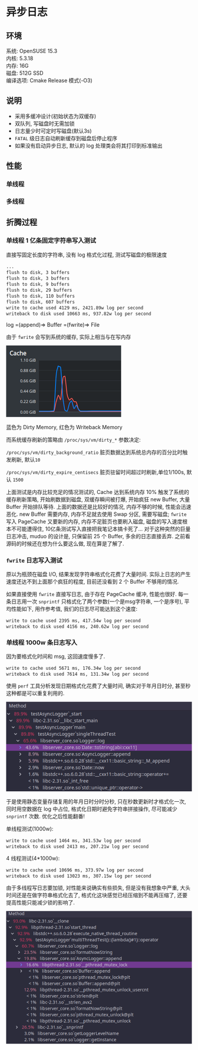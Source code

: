 # 异步日志

## 环境

系统: OpenSUSE 15.3  
内核: 5.3.18  
内存: 16G   
磁盘: 512G SSD  
编译选项: Cmake Release 模式(-O3)

## 说明

- 采用多缓冲设计(初始状态为双缓存)
- 双队列, 写磁盘时无需加锁
- 日志量少时可定时写磁盘(默认3s)
- `FATAL` 级日志自动刷新缓存到磁盘后停止程序
- 如果没有启动异步日志, 默认的 log 处理类会将其打印到标准输出

## 性能

### 单线程

### 多线程

## 折腾过程

### 单线程 1 亿条固定字符串写入测试

直接写固定长度的字符串, 没有 log 格式化过程, 测试写磁盘的极限速度

```plain
...
flush to disk, 3 buffers
flush to disk, 3 buffers
flush to disk, 9 buffers
flush to disk, 29 buffers
flush to disk, 110 buffers
flush to disk, 607 buffers
write to cache used 4129 ms, 2421.89w log per second
writeback to disk used 10663 ms, 937.82w log per second
```

log =(append)=> Buffer =(fwrite)=> File  

由于 `fwrite` 会写到系统的缓存, 实际上相当与在写内存

![page_cache](imgs/page_cache.png)  

蓝色为 Dirty Memory, 红色为 Writeback Memory

而系统缓存刷新的策略由 `/proc/sys/vm/dirty_*` 参数决定:  

`/proc/sys/vm/dirty_background_ratio` 脏页数据达到系统总内存的百分比时触发刷新, 默认`10`

`/proc/sys/vm/dirty_expire_centisecs` 脏页驻留时间超过时刷新,单位1/100s, 默认 `1500`

上面测试是内存比较充足的情况测试的, Cache 达到系统内存 10% 触发了系统的缓存刷新策略, 
开始刷数据到磁盘, 双缓存瞬间被打爆, 开始疯狂 new Buffer, 大量 Buffer 开始排队等待.
上面的数据还是比较好的情况, 内存不够的时候, 性能会迅速恶化.
new Buffer 需要内存, 内存不足就去使用 Swap 分区, 需要写磁盘; 
`fwrite` 写入 PageCache 又要新的内存, 内存不足脏页也要刷入磁盘,
磁盘的写入速度根本不可能遭得住, 10亿条测试写入直接把我笔记本搞卡死了...
对于这种突然的巨量日志冲击, muduo 的设计是, 只保留前 25 个 Buffer, 多余的日志直接丢弃.
之前看源码的时候还在想为什么要这么做, 现在算是了解了.

### `fwrite` 日志写入测试

原以为瓶颈在磁盘 I/O, 结果发现字符串格式化花费了大量时间. 
实际上日志的产生速度还达不到上面那个疯狂的程度, 目前还没看到 2 个 Buffer 不够用的情况.

如果直接使用 `fwrite` 直接写日志, 由于存在 PageCache 缓冲, 性能也很好.
每一条日志用一次 `snprintf` 只格式化了两个参数(一个是msg字符串, 一个是序号), 
平均性能如下, 用作参考值, 我们的日志尽可能达到这个速度:

```
write to cache used 2395 ms, 417.54w log per second
writeback to disk used 4156 ms, 240.62w log per second
```

### 单线程 1000w 条日志写入

因为要格式化时间和 msg, 这回速度慢多了.

```plain
write to cache used 5671 ms, 176.34w log per second
writeback to disk used 7614 ms, 131.34w log per second
```

使用 `perf` 工具分析发现日期格式化花费了大量时间, 确实对于年月日时分, 甚至秒这种都是可以重复利用的.

![data_format](./imgs/data_format.png)

于是使用静态变量存储复用的年月日时分时分秒, 只在秒数更新时才格式化一次, 同时用空数据在 log 中占位,
格式化日期时避免字符串拼接操作, 尽可能减少 `snprintf` 次数. 优化之后性能翻番!

单线程测试(1000w):

```plain
write to cache used 1464 ms, 341.53w log per second
writeback to disk used 2413 ms, 207.21w log per second
```

4 线程测试(4*1000w):

```plain
write to cache used 10696 ms, 373.97w log per second
writeback to disk used 13023 ms, 307.15w log per second
```

由于多线程写日志要加锁, 对性能来说确实有些损失, 但是没有我想象中严重, 大头时间还是在做字符串格式化去了,
格式化这块感觉已经压缩到不能再压缩了, 还要提高性能只能减少锁的影响了.

![](./imgs/append_mutex.png)


